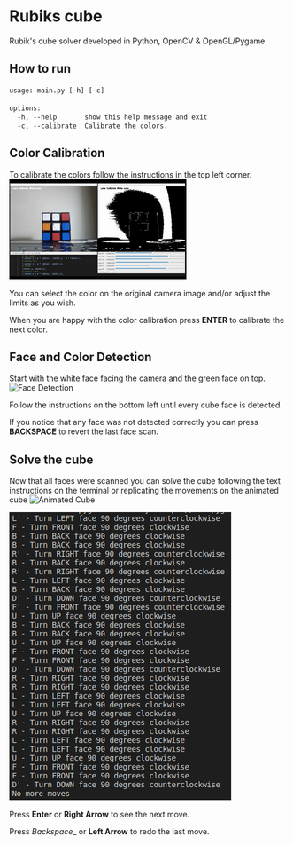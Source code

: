 # Rubiks cube

Rubik's cube solver developed in Python, OpenCV & OpenGL/Pygame

## How to run

```
usage: main.py [-h] [-c]

options:
  -h, --help       show this help message and exit
  -c, --calibrate  Calibrate the colors.
```
## Color Calibration
To calibrate the colors follow the instructions in the top left corner.
![Color Calibration](resources/calibration.gif)

You can select the color on the original camera image and/or adjust the limits as you wish.

When you are happy with the color calibration press __ENTER__ to calibrate the next color.

## Face and Color Detection
Start with the white face facing the camera and the green face on top.
![Face Detection](resources/face-detect.gif)

Follow the instructions on the bottom left until every cube face is detected.

If you notice that any face was not detected correctly you can press __BACKSPACE__ to revert the last face scan.

## Solve the cube
Now that all faces were scanned you can solve the cube following the text instructions on the terminal or replicating the movements on the animated cube
![Animated Cube](resources/animated-cube.gif)

![Text Instructions](resources/text-instructions.png)

Press __Enter__ or __Right Arrow__ to see the next move.

Press _Backspace__ or __Left Arrow__ to redo the last move.
